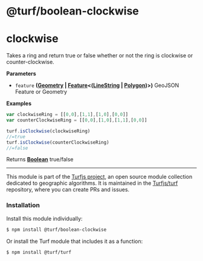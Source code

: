 # @turf/boolean-clockwise

# clockwise

Takes a ring and return true or false whether or not the ring is clockwise or counter-clockwise.

**Parameters**

-   `feature` **([Geometry](http://geojson.org/geojson-spec.html#geometry) \| [Feature](http://geojson.org/geojson-spec.html#feature-objects)&lt;([LineString](http://geojson.org/geojson-spec.html#linestring) \| [Polygon](http://geojson.org/geojson-spec.html#polygon))>)** GeoJSON Feature or Geometry

**Examples**

```javascript
var clockwiseRing = [[0,0],[1,1],[1,0],[0,0]]
var counterClockwiseRing = [[0,0],[1,0],[1,1],[0,0]]

turf.isClockwise(clockwiseRing)
//=true
turf.isClockwise(counterClockwiseRing)
//=false
```

Returns **[Boolean](https://developer.mozilla.org/en-US/docs/Web/JavaScript/Reference/Global_Objects/Boolean)** true/false

<!-- This file is automatically generated. Please don't edit it directly:
if you find an error, edit the source file (likely index.js), and re-run
./scripts/generate-readmes in the turf project. -->

---

This module is part of the [Turfjs project](http://turfjs.org/), an open source
module collection dedicated to geographic algorithms. It is maintained in the
[Turfjs/turf](https://github.com/Turfjs/turf) repository, where you can create
PRs and issues.

### Installation

Install this module individually:

```sh
$ npm install @turf/boolean-clockwise
```

Or install the Turf module that includes it as a function:

```sh
$ npm install @turf/turf
```
